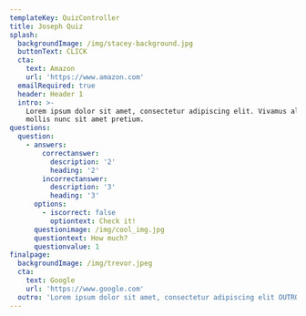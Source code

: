 ```yaml
---
templateKey: QuizController
title: Joseph Quiz
splash:
  backgroundImage: /img/stacey-background.jpg
  buttonText: CLICK
  cta:
    text: Amazon
    url: 'https://www.amazon.com'
  emailRequired: true
  header: Header 1
  intro: >-
    Lorem ipsum dolor sit amet, consectetur adipiscing elit. Vivamus aliquet
    mollis nunc sit amet pretium.
questions:
  question:
    - answers:
        correctanswer:
          description: '2'
          heading: '2'
        incorrectanswer:
          description: '3'
          heading: '3'
      options:
        - iscorrect: false
          optiontext: Check it!
      questionimage: /img/cool_img.jpg
      questiontext: How much?
      questionvalue: 1
finalpage:
  backgroundImage: /img/trevor.jpeg
  cta:
    text: Google
    url: 'https://www.google.com'
  outro: 'Lorem ipsum dolor sit amet, consectetur adipiscing elit OUTRO.'
---
```


